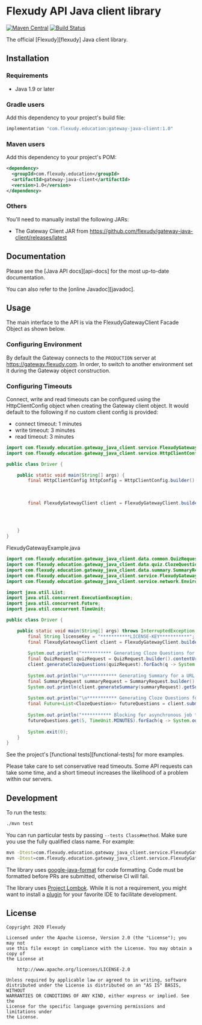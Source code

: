 # Flexudy API Java client library

[![Maven Central](https://img.shields.io/maven-central/v/com.flexudy.education/gateway-java-client)](https://mvnrepository.com/artifact/com.flexudy.education/gateway-java-client)
[![Build Status](https://travis-ci.org/flexudy/flexudy-gateway-java.svg?branch=master)](https://travis-ci.org/flexudy/gateway-java-client-java)

The official [Flexudy][flexudy] Java client library.

## Installation

### Requirements

- Java 1.9 or later

### Gradle users

Add this dependency to your project's build file:

```groovy
implementation "com.flexudy.education:gateway-java-client:1.0"
```

### Maven users

Add this dependency to your project's POM:

```xml
<dependency>
  <groupId>com.flexudy.education</groupId>
  <artifactId>gateway-java-client</artifactId>
  <version>1.0</version>
</dependency>
```

### Others

You'll need to manually install the following JARs:

- The Gateway Client JAR from <https://github.com/flexudy/gateway-java-client/releases/latest>

## Documentation

Please see the [Java API docs][api-docs] for the most
up-to-date documentation.

You can also refer to the [online Javadoc][javadoc].

## Usage
The main interface to the API is via the FlexudyGatewayClient Facade Object as shown below.

### Configuring Environment
By default the Gateway connects to the `PRODUCTION` server at https://gateway.flexudy.com. In order, to
switch to another environment set it during the Gateway object construction.

### Configuring Timeouts

Connect, write and read timeouts can be configured using the HttpClientConfig object when creating the Gateway client 
object. It would default to the following if no custom client config is provided:
- connect timeout: 1 minutes
- write timeout: 3 minutes
- read timeout: 3 minutes

```java
import com.flexudy.education.gateway_java_client.service.FlexudyGatewayClient
import com.flexudy.education.gateway_java_client.service.HttpClientConfig;

public class Driver {

    public static void main(String[] args) {
        final HttpClientConfig httpConfig = HttpClientConfig.builder().connectTimeoutSeconds(60)
                                                                      .readTimeoutSeconds(30)
                                                                      .writeTimeoutSeconds(20)
                                                                      .build();
        final FlexudyGatewayClient client = FlexudyGatewayClient.builder().licenseKey(licenseKey)
                                                                          .httpClientConfig(httpConfig);
                                                                          .environment(Environment.PRODUCTION).build();

        
    }
}


```

FlexudyGatewayExample.java

```java
import com.flexudy.education.gateway_java_client.data.common.QuizRequest;
import com.flexudy.education.gateway_java_client.data.quiz.ClozeQuestion;
import com.flexudy.education.gateway_java_client.data.summary.SummaryRequest;
import com.flexudy.education.gateway_java_client.service.FlexudyGatewayClient;
import com.flexudy.education.gateway_java_client.service.network.Environment;

import java.util.List;
import java.util.concurrent.ExecutionException;
import java.util.concurrent.Future;
import java.util.concurrent.TimeUnit;

public class Driver {

    public static void main(String[] args) throws InterruptedException, ExecutionException, TimeoutException {
        final String licenseKey = "***********LICENSE-KEY***********";
        final FlexudyGatewayClient client = FlexudyGatewayClient.builder().licenseKey(licenseKey).build();
        
        System.out.println("*********** Generating Cloze Questions for a URL source ***********\n");
        final QuizRequest quizRequest = QuizRequest.builder().contentUrl("https://flexudy.com").build();
        client.generateClozeQuestions(quizRequest).forEach(q -> System.out.println(q.getQuestion() + "," + q.getAnswer()));
        
        System.out.println("\n*********** Generating Summary for a URL source ***********\n");
        final SummaryRequest summaryRequest = SummaryRequest.builder().contentUrl("https://forbes.com").build();
        System.out.println(client.generateSummary(summaryRequest).getSummary());
        
        System.out.println("\n*********** Generating Cloze Questions for a URL source Asynchronously ***********");
        final Future<List<ClozeQuestion>> futureQuestions = client.submitClozeQuestionJob(quizRequest);
        
        System.out.println("*********** Blocking for asynchronous job to complete ***********\n");
        futureQuestions.get(5, TimeUnit.MINUTES).forEach(q -> System.out.println(q.getQuestion() + "," + q.getAnswer()));
        
        System.exit(0);
    }
}
```

See the project's [functional tests][functional-tests] for more examples.

Please take care to set conservative read timeouts. Some API requests can take
some time, and a short timeout increases the likelihood of a problem within our
servers.

## Development

To run the tests:

```sh
./mvn test
```

You can run particular tests by passing `--tests Class#method`. Make sure you
use the fully qualified class name. For example:

```sh
mvn -Dtest=com.flexudy.education.gateway_java_client.service.FlexudyGatewayClient test
mvn -Dtest=com.flexudy.education.gateway_java_client.service.FlexudyGatewayClient#testGenerateSummary test
```

The library uses [google-java-format][google-java-format] for code formatting. Code must be
formatted before PRs are submitted, otherwise CI will fail.

The library uses [Project Lombok][lombok]. While it is not a requirement, you
might want to install a [plugin][lombok-plugins] for your favorite IDE to
facilitate development.

[google-java-format]: https://github.com/google/google-java-format
[lombok]: https://projectlombok.org
[lombok-plugins]: https://projectlombok.org/setup/overview

## License

```text
Copyright 2020 Flexudy

Licensed under the Apache License, Version 2.0 (the "License"); you may not
use this file except in compliance with the License. You may obtain a copy of
the License at

    http://www.apache.org/licenses/LICENSE-2.0

Unless required by applicable law or agreed to in writing, software
distributed under the License is distributed on an "AS IS" BASIS, WITHOUT
WARRANTIES OR CONDITIONS OF ANY KIND, either express or implied. See the
License for the specific language governing permissions and limitations under
the License.
```

